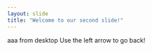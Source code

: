 ```yaml
---
layout: slide
title: "Welcome to our second slide!"
---
```

aaa from desktop
Use the left arrow to go back!
